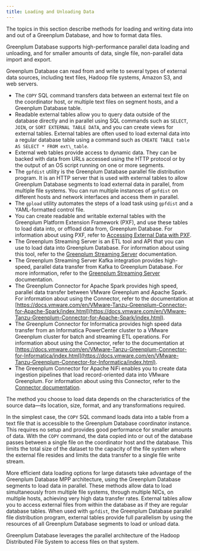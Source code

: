 ```yaml
---
title: Loading and Unloading Data 
---
```


The topics in this section describe methods for loading and writing data into and out of a Greenplum Database, and how to format data files.

Greenplum Database supports high-performance parallel data loading and unloading, and for smaller amounts of data, single file, non-parallel data import and export.

Greenplum Database can read from and write to several types of external data sources, including text files, Hadoop file systems, Amazon S3, and web servers.

-   The `COPY` SQL command transfers data between an external text file on the coordinator host, or multiple text files on segment hosts, and a Greenplum Database table.
-   Readable external tables allow you to query data outside of the database directly and in parallel using SQL commands such as `SELECT`, `JOIN`, or `SORT EXTERNAL TABLE DATA`, and you can create views for external tables. External tables are often used to load external data into a regular database table using a command such as `CREATE TABLE table AS SELECT * FROM ext\_table`.
-   External web tables provide access to dynamic data. They can be backed with data from URLs accessed using the HTTP protocol or by the output of an OS script running on one or more segments.
-   The `gpfdist` utility is the Greenplum Database parallel file distribution program. It is an HTTP server that is used with external tables to allow Greenplum Database segments to load external data in parallel, from multiple file systems. You can run multiple instances of `gpfdist` on different hosts and network interfaces and access them in parallel.
-   The `gpload` utility automates the steps of a load task using `gpfdist` and a YAML-formatted control file.
-   You can create readable and writable external tables with the Greenplum Platform Extension Framework \(PXF\), and use these tables to load data into, or offload data from, Greenplum Database. For information about using PXF, refer to [Accessing External Data with PXF](../../external/pxf-overview.html).
-   The Greenplum Streaming Server is an ETL tool and API that you can use to load data into Greenplum Database. For information about using this tool, refer to the [Greenplum Streaming Server](https://docs.vmware.com/en/VMware-Tanzu-Greenplum-Streaming-Server/index.html) documentation.
-   The Greenplum Streaming Server Kafka integration provides high-speed, parallel data transfer from Kafka to Greenplum Database. For more information, refer to the [Greenplum Streaming Server](https://docs.vmware.com/en/VMware-Tanzu-Greenplum-Streaming-Server/index.html) documentation.
-   The Greenplum Connector for Apache Spark provides high speed, parallel data transfer between VMware Greenplum and Apache Spark. For information about using the Connector, refer to the documentation at [https://docs.vmware.com/en/VMware-Tanzu-Greenplum-Connector-for-Apache-Spark/index.html](https://docs.vmware.com/en/VMware-Tanzu-Greenplum-Connector-for-Apache-Spark/index.html).
-   The Greenplum Connector for Informatica provides high speed data transfer from an Informatica PowerCenter cluster to a VMware Greenplum cluster for batch and streaming ETL operations. For information about using the Connector, refer to the documentation at [https://docs.vmware.com/en/VMware-Tanzu-Greenplum-Connector-for-Informatica/index.html](https://docs.vmware.com/en/VMware-Tanzu-Greenplum-Connector-for-Informatica/index.html).
-   The Greenplum Connector for Apache NiFi enables you to create data ingestion pipelines that load record-oriented data into VMware Greenplum. For information about using this Connector, refer to the [Connector documentation](https://docs.vmware.com/en/VMware-Tanzu-Greenplum-Connector-for-Apache-NiFi/index.html).

The method you choose to load data depends on the characteristics of the source data—its location, size, format, and any transformations required.

In the simplest case, the `COPY` SQL command loads data into a table from a text file that is accessible to the Greenplum Database coordinator instance. This requires no setup and provides good performance for smaller amounts of data. With the `COPY` command, the data copied into or out of the database passes between a single file on the coordinator host and the database. This limits the total size of the dataset to the capacity of the file system where the external file resides and limits the data transfer to a single file write stream.

More efficient data loading options for large datasets take advantage of the Greenplum Database MPP architecture, using the Greenplum Database segments to load data in parallel. These methods allow data to load simultaneously from multiple file systems, through multiple NICs, on multiple hosts, achieving very high data transfer rates. External tables allow you to access external files from within the database as if they are regular database tables. When used with `gpfdist`, the Greenplum Database parallel file distribution program, external tables provide full parallelism by using the resources of all Greenplum Database segments to load or unload data.

Greenplum Database leverages the parallel architecture of the Hadoop Distributed File System to access files on that system.

